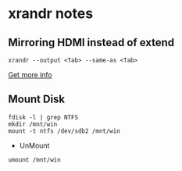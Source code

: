 # xrandr notes

## Mirroring HDMI instead of extend

```
xrandr --output <Tab> --same-as <Tab>
```

[Get more info](https://unix.stackexchange.com/questions/371793/how-to-duplicate-desktop-in-linux-with-xrandr)



## Mount Disk

```
fdisk -l | grep NTFS
mkdir /mnt/win
mount -t ntfs /dev/sdb2 /mnt/win
```

- UnMount
```
umount /mnt/win
```

